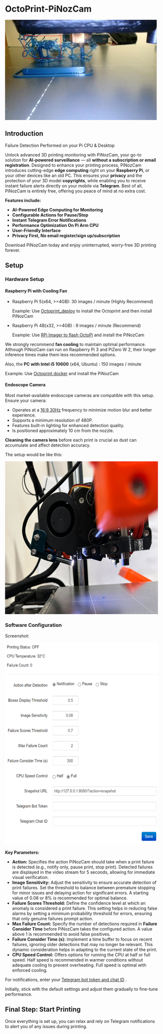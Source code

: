 # OctoPrint-PiNozCam
<img src="/assets/images/failure_detection1.jpg" width="500" height="330">

## Introduction

Failure Detection Performed on your Pi CPU & Desktop

Unlock advanced 3D printing monitoring with PiNozCam, your go-to solution for **AI-powered surveillance** — all **without a subscription or email registration**. Designed to enhance your printing process, PiNozCam introduces cutting-edge **edge computing** right on your **Raspberry Pi**, or your other devices like an old PC. This ensures your **privacy** and the protection of your 3D model **copyrights**, while enabling you to receive instant failure alerts directly on your mobile via **Telegram**. Best of all, PiNozCam is entirely free, offering you peace of mind at no extra cost. 

**Features include:**

- **AI-Powered Edge Computing for Monitoring**
- **Configurable Actions for Pause/Stop**
- **Instant Telegram Error Notifications**
- **Performance Optimization On Pi Arm CPU**
- **User-Friendly Interface**
- **Privacy First, No email register/sign up/subscription**

Download PiNozCam today and enjoy uninterrupted, worry-free 3D printing forever.

## Setup

### Hardware Setup

#### **Raspberry Pi with Cooling Fan**

- Raspberry Pi 5(x64, >=4GB): 30 images / minute (Highly Recommend)
  
  Example: Use [Octoprint_deploy](https://github.com/paukstelis/octoprint_deploy) to install the Octoprint and then install PiNozCam
- Raspberry Pi 4B(x32, >=4GB) : 9 images / minute (Recommend)
  
  Example: Use [RPi Imager to flash OctoPi](https://www.raspberrypi.com/tutorials/set-up-raspberry-pi-octoprint/) and install the PiNozCam

We strongly recommend **fan cooling** to maintain optimal performance. Although PiNozCam can run on Raspberry Pi 3 and PiZero W 2, their longer inference times make them less recommended options.

Also, the **PC with Intel i5 10600** (x64, Ubuntu) : 150 images / minute
  
  Example: Use [Octoprint docker](https://hub.docker.com/r/octoprint/octoprint) and install the PiNozCam

#### **Endoscope Camera**

Most market-available endoscope cameras are compatible with this setup. Ensure your camera:
- Operates at a [16:9 30Hz](https://community.octoprint.org/t/how-can-i-change-mjpg-streamer-parameters-on-octopi/203) frequency to minimize motion blur and better experience.
- Supports a minimum resolution of 480P.
- Features built-in lighting for enhanced detection quality.
- Is positioned approximately 10 cm from the nozzle. 

**Cleaning the camera lens** before each print is crucial as dust can accumulate and affect detection accuracy.

The setup would be like this:

<img src="/assets/images/nozzle_cam_setup.jpg" width="600" height="503">

### **Software Configuration**

Screenshot:

<img src="/assets/images/screenshot.png" width="600" height="665">


**Key Parameters:**

- **Action:** Specifies the action PiNozCam should take when a print failure is detected (e.g., notify only, pause print, stop print). Detected failures are displayed in the video stream for 5 seconds, allowing for immediate visual verification.
- **Image Sensitivity:** Adjust the sensitivity to ensure accurate detection of print failures. Set the threshold to balance between premature stopping for minor issues and delaying action for significant errors. A starting value of 0.08 or 8% is recommended for optimal balance.
- **Failure Scores Threshold:** Define the confidence level at which an anomaly is considered a print failure. This setting helps in reducing false alarms by setting a minimum probability threshold for errors, ensuring that only genuine failures prompt action.
- **Max Failure Count:** Specify the number of detections required in **Failure Consider Time** before PiNozCam takes the configured action. A value above 1 is recommended to avoid false positives.
- **Failure Consider Time (s):** Implement a time buffer to focus on recent failures, ignoring older detections that may no longer be relevant. This dynamic consideration helps in adapting to the current state of the print.
- **CPU Speed Control:** Offers options for running the CPU at half or full speed. Half speed is recommended in warmer conditions without adequate cooling to prevent overheating. Full speed is optimal with enforced cooling.

For notifications, enter your [Telegram bot token and chat ID](https://gist.github.com/nafiesl/4ad622f344cd1dc3bb1ecbe468ff9f8a)
.

Initially, stick with the default settings and adjust them gradually to fine-tune performance.


## Final Step: Start Printing

Once everything is set up, you can relax and rely on Telegram notifications to alert you of any issues during printing.

